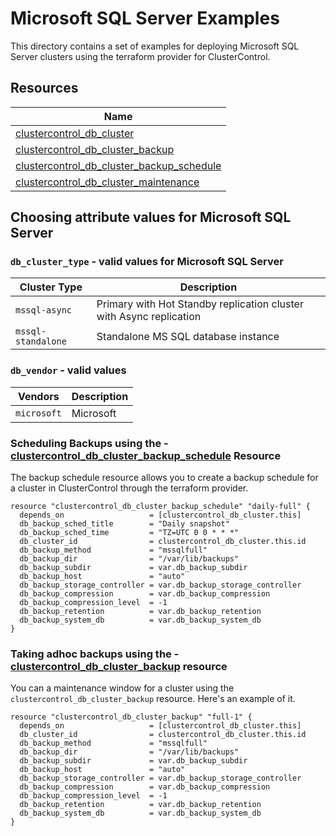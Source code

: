 # Microsoft SQL Server Examples

This directory contains a set of examples for deploying Microsoft SQL Server clusters using the terraform provider for ClusterControl.

## Resources

| Name                                                                                                                                                                     |
|--------------------------------------------------------------------------------------------------------------------------------------------------------------------------|
| [clustercontrol_db_cluster](../../docs/resources/db_cluster.md#clustercontrol_db_cluster-resource)                                                 |
| [clustercontrol_db_cluster_backup](../../docs/resources/db_cluster_backup.md#clustercontrol_db_cluster_backup-resource)                            |                                                                                                                                                                                    |
| [clustercontrol_db_cluster_backup_schedule](../../docs/resources/db_cluster_backup_schedule.md#clustercontrol_db_cluster_backup_schedule-resource) |
| [clustercontrol_db_cluster_maintenance](../../docs/resources/db_cluster_maintenance.md#clustercontrol_db_cluster_maintenance-resource)             |


## Choosing attribute values for Microsoft SQL Server

### `db_cluster_type` - valid values for Microsoft SQL Server

| Cluster Type   | Description                                                         |
|----------------|---------------------------------------------------------------------|
| `mssql-async` | Primary with Hot Standby replication cluster with Async replication |
| `mssql-standalone` | Standalone MS SQL database instance                                 |

### `db_vendor` - valid values

| Vendors    | Description |
|------------|-------------|
| `microsoft` | Microsoft   |

### Scheduling Backups using the - [clustercontrol_db_cluster_backup_schedule](../../docs/resources/db_cluster_backup_schedule.md#clustercontrol_db_cluster_backup_schedule-resource) Resource
The backup schedule resource allows you to create a backup schedule for a cluster in ClusterControl through the
terraform provider.

```hcl
resource "clustercontrol_db_cluster_backup_schedule" "daily-full" {
  depends_on                   = [clustercontrol_db_cluster.this]
  db_backup_sched_title        = "Daily snapshot"
  db_backup_sched_time         = "TZ=UTC 0 0 * * *"
  db_cluster_id                = clustercontrol_db_cluster.this.id
  db_backup_method             = "mssqlfull"
  db_backup_dir                = "/var/lib/backups"
  db_backup_subdir             = var.db_backup_subdir
  db_backup_host               = "auto"
  db_backup_storage_controller = var.db_backup_storage_controller
  db_backup_compression        = var.db_backup_compression
  db_backup_compression_level  = -1
  db_backup_retention          = var.db_backup_retention
  db_backup_system_db          = var.db_backup_system_db
}
```

### Taking adhoc backups using the - [clustercontrol_db_cluster_backup](../../docs/resources/db_cluster_backup.md#clustercontrol_db_cluster_backup-resource) resource
You can a maintenance window for a cluster using the `clustercontrol_db_cluster_backup` resource.
Here's an example of it.

```hcl
resource "clustercontrol_db_cluster_backup" "full-1" {
  depends_on                   = [clustercontrol_db_cluster.this]
  db_cluster_id                = clustercontrol_db_cluster.this.id
  db_backup_method             = "mssqlfull"
  db_backup_dir                = "/var/lib/backups"
  db_backup_subdir             = var.db_backup_subdir
  db_backup_host               = "auto"
  db_backup_storage_controller = var.db_backup_storage_controller
  db_backup_compression        = var.db_backup_compression
  db_backup_compression_level  = -1
  db_backup_retention          = var.db_backup_retention
  db_backup_system_db          = var.db_backup_system_db
}
```
